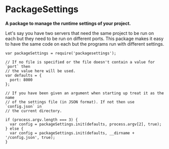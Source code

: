
# PackageSettings

**A package to manage the runtime settings of your project.**

Let's say you have two servers that need the same project to be run on each but they need to be run on different ports. This package makes it easy to have the same code on each but the programs run with different settings.


```
var packageSettings = require('packagesettings');

// If no file is specified or the file doesn't contain a value for `port` then
// the value here will be used.
var defaults = {
  port: 8000
};

// If you have been given an argument when starting up treat it as the name
// of the settings file (in JSON format). If not then use `config.json` in
// the current directory.

if (process.argv.length === 3) {
  var config = packageSettings.init(defaults, process.argv[2], true);
} else {
  var config = packageSettings.init(defaults, __dirname + '/config.json', true);
}
```

